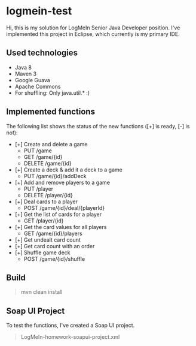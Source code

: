 # logmein-test

Hi, this is my solution for LogMeIn Senior Java Developer position. I've implemented this project in Eclipse, which currently is my primary IDE.

## Used technologies

- Java 8
- Maven 3
- Google Guava
- Apache Commons
- For shuffling: Only java.util.* :)

## Implemented functions

The following list shows the status of the new functions ([+] is ready, [-] is not):

- [+] Create and delete a game
  - PUT /game
  - GET /game/{id}
  - DELETE /game/{id}
- [+] Create a deck & add it a deck to a game
  - PUT /game/{id}/addDeck
- [+] Add and remove players to a game
  - PUT /player
  - DELETE /player/{id}
- [+] Deal cards to a player
  - POST /game/{id}/deal/{playerId}
- [+] Get the list of cards for a player
  - GET /player/{id}
- [+] Get the card values for all players
  - GET /game/{id}/players
- [+] Get undealt card count
- [+] Get card count with an order
- [+] Shuffle game deck
  - POST /game/{id}/shuffle

## Build

> mvn clean install

## Soap UI Project

To test the functions, I've created a Soap UI project. 

> LogMeIn-homework-soapui-project.xml